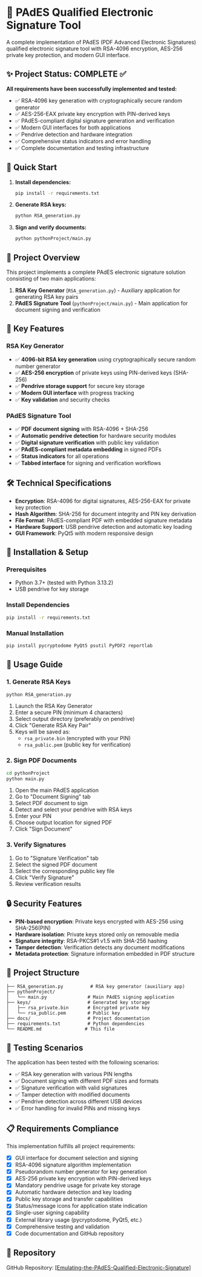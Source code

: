 # 🔐 PAdES Qualified Electronic Signature Tool

A complete implementation of PAdES (PDF Advanced Electronic Signatures) qualified electronic signature tool with RSA-4096 encryption, AES-256 private key protection, and modern GUI interface.

## ✨ Project Status: COMPLETE ✅

**All requirements have been successfully implemented and tested:**
- ✅ RSA-4096 key generation with cryptographically secure random generator
- ✅ AES-256-EAX private key encryption with PIN-derived keys
- ✅ PAdES-compliant digital signature generation and verification
- ✅ Modern GUI interfaces for both applications
- ✅ Pendrive detection and hardware integration
- ✅ Comprehensive status indicators and error handling
- ✅ Complete documentation and testing infrastructure

## 🚀 Quick Start

1. **Install dependencies:**
   ```bash
   pip install -r requirements.txt
   ```

2. **Generate RSA keys:**
   ```bash
   python RSA_generation.py
   ```

3. **Sign and verify documents:**
   ```bash
   python pythonProject/main.py
   ```

## 🎯 Project Overview

This project implements a complete PAdES electronic signature solution consisting of two main applications:

1. **RSA Key Generator** (`RSA_generation.py`) - Auxiliary application for generating RSA key pairs
2. **PAdES Signature Tool** (`pythonProject/main.py`) - Main application for document signing and verification

## 🔧 Key Features

### RSA Key Generator
- ✅ **4096-bit RSA key generation** using cryptographically secure random number generator
- ✅ **AES-256 encryption** of private keys using PIN-derived keys (SHA-256)
- ✅ **Pendrive storage support** for secure key storage
- ✅ **Modern GUI interface** with progress tracking
- ✅ **Key validation** and security checks

### PAdES Signature Tool
- ✅ **PDF document signing** with RSA-4096 + SHA-256
- ✅ **Automatic pendrive detection** for hardware security modules
- ✅ **Digital signature verification** with public key validation
- ✅ **PAdES-compliant metadata embedding** in signed PDFs
- ✅ **Status indicators** for all operations
- ✅ **Tabbed interface** for signing and verification workflows

## 🛠️ Technical Specifications

- **Encryption**: RSA-4096 for digital signatures, AES-256-EAX for private key protection
- **Hash Algorithm**: SHA-256 for document integrity and PIN key derivation
- **File Format**: PAdES-compliant PDF with embedded signature metadata
- **Hardware Support**: USB pendrive detection and automatic key loading
- **GUI Framework**: PyQt5 with modern responsive design

## 🚀 Installation & Setup

### Prerequisites
- Python 3.7+ (tested with Python 3.13.2)
- USB pendrive for key storage

### Install Dependencies
```bash
pip install -r requirements.txt
```

### Manual Installation
```bash
pip install pycryptodome PyQt5 psutil PyPDF2 reportlab
```

## 📖 Usage Guide

### 1. Generate RSA Keys
```bash
python RSA_generation.py
```
1. Launch the RSA Key Generator
2. Enter a secure PIN (minimum 4 characters)
3. Select output directory (preferably on pendrive)
4. Click "Generate RSA Key Pair"
5. Keys will be saved as:
   - `rsa_private.bin` (encrypted with your PIN)
   - `rsa_public.pem` (public key for verification)

### 2. Sign PDF Documents
```bash
cd pythonProject
python main.py
```
1. Open the main PAdES application
2. Go to "Document Signing" tab
3. Select PDF document to sign
4. Detect and select your pendrive with RSA keys
5. Enter your PIN
6. Choose output location for signed PDF
7. Click "Sign Document"

### 3. Verify Signatures
1. Go to "Signature Verification" tab
2. Select the signed PDF document
3. Select the corresponding public key file
4. Click "Verify Signature"
5. Review verification results

## 🔒 Security Features

- **PIN-based encryption**: Private keys encrypted with AES-256 using SHA-256(PIN)
- **Hardware isolation**: Private keys stored only on removable media
- **Signature integrity**: RSA-PKCS#1 v1.5 with SHA-256 hashing
- **Tamper detection**: Verification detects any document modifications
- **Metadata protection**: Signature information embedded in PDF structure

## 📁 Project Structure

```
├── RSA_generation.py          # RSA key generator (auxiliary app)
├── pythonProject/
│   └── main.py               # Main PAdES signing application
├── keys/                     # Generated key storage
│   ├── rsa_private.bin       # Encrypted private key
│   └── rsa_public.pem        # Public key
├── docs/                     # Project documentation
├── requirements.txt          # Python dependencies
└── README.md                # This file
```

## 🧪 Testing Scenarios

The application has been tested with the following scenarios:
- ✅ RSA key generation with various PIN lengths
- ✅ Document signing with different PDF sizes and formats
- ✅ Signature verification with valid signatures
- ✅ Tamper detection with modified documents
- ✅ Pendrive detection across different USB devices
- ✅ Error handling for invalid PINs and missing keys

## 📋 Requirements Compliance

This implementation fulfills all project requirements:
- [x] GUI interface for document selection and signing
- [x] RSA-4096 signature algorithm implementation
- [x] Pseudorandom number generator for key generation
- [x] AES-256 private key encryption with PIN-derived keys
- [x] Mandatory pendrive usage for private key storage
- [x] Automatic hardware detection and key loading
- [x] Public key storage and transfer capabilities
- [x] Status/message icons for application state indication
- [x] Single-user signing capability
- [x] External library usage (pycryptodome, PyQt5, etc.)
- [x] Comprehensive testing and validation
- [x] Code documentation and GitHub repository

## 🔗 Repository

GitHub Repository: [\[Emulating-the-PAdES-Qualified-Electronic-Signature\]](https://github.com/julianwasylka/Emulating-the-PAdES-Qualified-Electronic-Signature)
